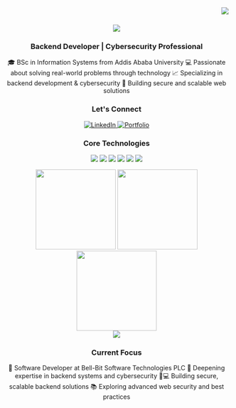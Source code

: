 <!-- Visitor Badge -->
<img align="right" src="https://visitor-badge.laobi.icu/badge?page_id=dedawit.dedawit" />

<!-- Animated Typing Name -->
<h1 align="center">
  <img src="https://readme-typing-svg.herokuapp.com/?font=Righteous&size=35&center=true&vCenter=true&width=500&height=70&duration=4000&lines=Hi+There!+👋;+I'm+Dawit+Girma!;" />
</h1>

<!-- Professional Title -->
<h3 align="center">Backend Developer | Cybersecurity Professional</h3>

<!-- About Section -->
<div align="center">
🎓 BSc in Information Systems from Addis Ababa University  
💻 Passionate about solving real-world problems through technology  
📈 Specializing in backend development & cybersecurity  
🚀 Building secure and scalable web solutions
</div>

<!-- Connect Section -->
<h3 align="center">Let's Connect</h3>
<p align="center">
  <a href="https://linkedin.com/in/dawit-girma-7b8867228/" target="_blank">
    <img src="https://img.shields.io/badge/LinkedIn-0077B5?style=for-the-badge&logo=linkedin&logoColor=white" alt="LinkedIn"/>
  </a>
  <a href="https://dawitgirma.com/" target="_blank">
    <img src="https://img.shields.io/badge/Portfolio-0052CC?style=for-the-badge&logo=internet-explorer&logoColor=white" alt="Portfolio"/>
  </a>
</p>

<!-- Core Technologies -->
<h3 align="center">Core Technologies</h3>
<p align="center">
  <img src="https://img.shields.io/badge/NestJS-E0234E?style=for-the-badge&logo=nestjs&logoColor=white" />
  <img src="https://img.shields.io/badge/Node.js-339933?style=for-the-badge&logo=nodedotjs&logoColor=white" />
  <img src="https://img.shields.io/badge/Express.js-000000?style=for-the-badge&logo=express&logoColor=white" />
  <img src="https://img.shields.io/badge/PostgreSQL-4169E1?style=for-the-badge&logo=postgresql&logoColor=white" />
  <img src="https://img.shields.io/badge/MongoDB-47A248?style=for-the-badge&logo=mongodb&logoColor=white" />
  <img src="https://img.shields.io/badge/Burp_Suite-FF6B6B?style=for-the-badge&logo=burpsuite&logoColor=white" />
</p>

<!-- GitHub Stats & Top Languages -->
<div align="center">
  <img height="180em" src="https://github-readme-stats.vercel.app/api?username=dedawit&show_icons=true&theme=radical&include_all_commits=true&count_private=true&hide_border=true&bg_color=00000000" />
  <img height="180em" src="https://github-readme-stats.vercel.app/api/top-langs/?username=dedawit&layout=compact&langs_count=8&theme=radical&hide_border=true&bg_color=00000000" />
</div>
<!-- Streak Stats -->
<div align="center">
  <img height="180em" src="https://github-readme-streak-stats.herokuapp.com/?user=dedawit&theme=blue&hide_border=true&background=00000000&dates=ffffff&ring=0080ff&fire=0080ff&currStreakLabel=ffffff&currStreakNum=0080ff" />
</div>
<!-- Contribution Graph -->
<div align="center">
  <img src="https://github-readme-activity-graph.vercel.app/graph?username=dedawit&theme=github&bg_color=00000000&color=1f6feb&line=1f6feb&point=1f6feb&area=true&area_color=1f6feb&hide_border=true&custom_title=GitHub%20Contribution%20Graph" />
</div>

<!-- Current Focus -->
<h3 align="center">Current Focus</h3>
<div align="center">
🔭 Software Developer at Bell-Bit Software Technologies PLC  
🌱 Deepening expertise in backend systems and cybersecurity  
👨💻 Building secure, scalable backend solutions  
📚 Exploring advanced web security and best practices  
</div>
